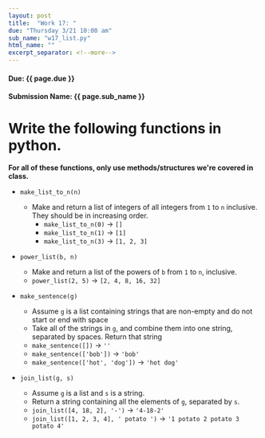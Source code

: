 ```yaml
---
layout: post
title:  "Work 17: "
due: "Thursday 3/21 10:00 am"
sub_name: "w17_list.py"
html_name: ""
excerpt_separator: <!--more-->
---
```


#### Due: {{ page.due }}
#### Submission Name: {{ page.sub_name }}

# Write the following functions in python.
__For all of these functions, only use methods/structures we're covered in class.__
- `make_list_to_n(n)`
  - Make and return a list of integers of all integers from `1` to `n` inclusive. They should be in increasing order.
    - `make_list_to_n(0)` → `[]`
    - `make_list_to_n(1)` → `[1]`
    - `make_list_to_n(3)` → `[1, 2, 3]`

- `power_list(b, n)`
  - Make and return a list of the powers of `b` from `1` to `n`, inclusive.
  - `power_list(2, 5)` -> `[2, 4, 8, 16, 32]`

- `make_sentence(g)`
  - Assume `g` is a list containing strings that are non-empty and do not start or end with space
  - Take all of the strings in `g`, and combine them into one string, separated by spaces. Return that string
  - `make_sentence([])` → `''`
  - `make_sentence(['bob'])` → `'bob'`
  - `make_sentence(['hot', 'dog'])` → `'hot dog'`

- `join_list(g, s)`
  - Assume `g` is a list and `s` is a string.
  - Return a string containing all the elements of `g`, separated by `s`.
  - `join_list([4, 18, 2], '-')` -> `'4-18-2'`
  - `join_list([1, 2, 3, 4], ' potato ')` -> `'1 potato 2 potato 3 potato 4'`
<!--
- makeFibList
  - Make a list of the Fibonacci numbers up to the nth term. The 0'th element is 0, the 1st is 1.
  - makeFibList(0) → [0]
  - makeFibList(1) → [0, 1]
  - makeFibList(2) → [0, 1, 1]
-->
